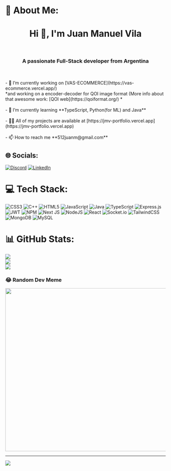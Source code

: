 # 💫 About Me:
<h1 align="center">Hi 👋, I'm Juan Manuel Vila</h1><br>
<h3 align="center">A passionate Full-Stack developer from Argentina</h3><br><br>
- 🔭 I’m currently working on [VAS-ECOMMERCE](https://vas-ecommerce.vercel.app/) <br>*and working on a encoder-decoder for QOI image format (More info about that awesome work: [QOI web](https://qoiformat.org/) * <br><br>
- 🌱 I’m currently learning **TypeScript, Python(for ML) and Java**<br><br>
- 👨‍💻 All of my projects are available at [https://jmv-portfolio.vercel.app](https://jmv-portfolio.vercel.app) <br><br>
- 📫 How to reach me **512juanm@gmail.com**


## 🌐 Socials:
[![Discord](https://img.shields.io/badge/Discord-%237289DA.svg?logo=discord&logoColor=white)](htttps://discord.gg/juanm512#5622.) [![LinkedIn](https://img.shields.io/badge/LinkedIn-%230077B5.svg?logo=linkedin&logoColor=white)](https://linkedin.com/in/juanmanuelvila) 

# 💻 Tech Stack:
![CSS3](https://img.shields.io/badge/css3-%231572B6.svg?style=for-the-badge&logo=css3&logoColor=white) ![C++](https://img.shields.io/badge/c++-%2300599C.svg?style=for-the-badge&logo=c%2B%2B&logoColor=white) ![HTML5](https://img.shields.io/badge/html5-%23E34F26.svg?style=for-the-badge&logo=html5&logoColor=white) ![JavaScript](https://img.shields.io/badge/javascript-%23323330.svg?style=for-the-badge&logo=javascript&logoColor=%23F7DF1E) ![Java](https://img.shields.io/badge/java-%23ED8B00.svg?style=for-the-badge&logo=java&logoColor=white) ![TypeScript](https://img.shields.io/badge/typescript-%23007ACC.svg?style=for-the-badge&logo=typescript&logoColor=white) ![Express.js](https://img.shields.io/badge/express.js-%23404d59.svg?style=for-the-badge&logo=express&logoColor=%2361DAFB) ![JWT](https://img.shields.io/badge/JWT-black?style=for-the-badge&logo=JSON%20web%20tokens) ![NPM](https://img.shields.io/badge/NPM-%23000000.svg?style=for-the-badge&logo=npm&logoColor=white) ![Next JS](https://img.shields.io/badge/Next-black?style=for-the-badge&logo=next.js&logoColor=white) ![NodeJS](https://img.shields.io/badge/node.js-6DA55F?style=for-the-badge&logo=node.js&logoColor=white) ![React](https://img.shields.io/badge/react-%2320232a.svg?style=for-the-badge&logo=react&logoColor=%2361DAFB) ![Socket.io](https://img.shields.io/badge/Socket.io-black?style=for-the-badge&logo=socket.io&badgeColor=010101) ![TailwindCSS](https://img.shields.io/badge/tailwindcss-%2338B2AC.svg?style=for-the-badge&logo=tailwind-css&logoColor=white) ![MongoDB](https://img.shields.io/badge/MongoDB-%234ea94b.svg?style=for-the-badge&logo=mongodb&logoColor=white) ![MySQL](https://img.shields.io/badge/mysql-%2300f.svg?style=for-the-badge&logo=mysql&logoColor=white)
# 📊 GitHub Stats:
![](https://github-readme-stats.vercel.app/api?username=Juanm512&theme=dark&hide_border=false&include_all_commits=true&count_private=true)<br/>
![](https://github-readme-streak-stats.herokuapp.com/?user=Juanm512&theme=dark&hide_border=false)<br/>
![](https://github-readme-stats.vercel.app/api/top-langs/?username=Juanm512&theme=dark&hide_border=false&include_all_commits=true&count_private=true&layout=compact)

### 😂 Random Dev Meme
<img src="https://random-memer.herokuapp.com/" width="512px"/>

---
[![](https://visitcount.itsvg.in/api?id=Juanm512&icon=0&color=0)](https://visitcount.itsvg.in)
